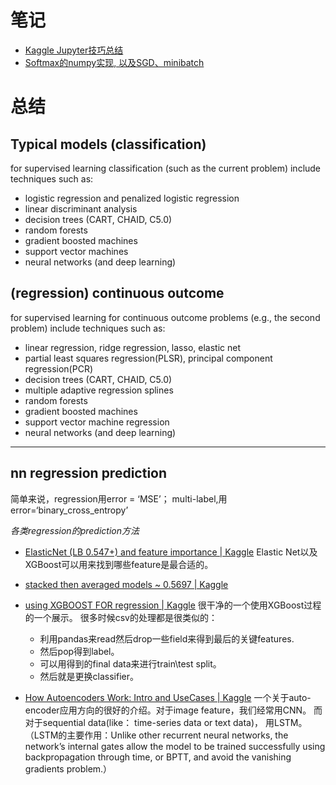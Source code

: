 # 笔记

- [Kaggle Jupyter技巧总结](https://github.com/chocoluffy/kaggle-notes/tree/master/Kaggle)
- [Softmax的numpy实现, 以及SGD、minibatch](https://github.com/chocoluffy/kaggle-notes/blob/master/DL/Softmax.md)

# 总结

## Typical models (classification)

for supervised learning classification (such as the current problem) include techniques such as:

- logistic regression and penalized logistic regression
- linear discriminant analysis
- decision trees (CART, CHAID, C5.0)
- random forests
- gradient boosted machines
- support vector machines
- neural networks (and deep learning)

## (regression) continuous outcome

for supervised learning for continuous outcome problems (e.g., the second problem) include techniques such as:

- linear regression, ridge regression, lasso, elastic net
- partial least squares regression(PLSR), principal component regression(PCR)
- decision trees (CART, CHAID, C5.0)
- multiple adaptive regression splines
- random forests
- gradient boosted machines
- support vector machine regression
- neural networks (and deep learning)

---

## nn regression prediction

简单来说，regression用error = ‘MSE’； 
multi-label,用 error=‘binary_cross_entropy’

*各类regression的prediction方法*

* [ElasticNet (LB 0.547+) and feature importance | Kaggle](https://www.kaggle.com/den3b81/elasticnet-lb-0-547-and-feature-importance)  Elastic Net以及XGBoost可以用来找到哪些feature是最合适的。

* [stacked then averaged models ~ 0.5697 | Kaggle](https://www.kaggle.com/tobikaggle/stacked-then-averaged-models-0-5697)

* [using XGBOOST FOR  regression | Kaggle](https://www.kaggle.com/fashionlee/using-xgboost-for-regression) 很干净的一个使用XGBoost过程的一个展示。
很多时候csv的处理都是很类似的：
	* 利用pandas来read然后drop一些field来得到最后的关键features. 
	* 然后pop得到label。
	* 可以用得到的final data来进行train\test split。
	* 然后就是更换classifier。 

* [How Autoencoders Work: Intro and UseCases | Kaggle](https://www.kaggle.com/shivamb/how-autoencoders-work-intro-and-usecases) 一个关于auto-encoder应用方向的很好的介绍。对于image feature，我们经常用CNN。 而对于sequential data(like： time-series data or text data)， 用LSTM。
（LSTM的主要作用：Unlike other recurrent neural networks, the network’s internal gates allow the model to be trained successfully using backpropagation through time, or BPTT, and avoid the vanishing gradients problem.）
